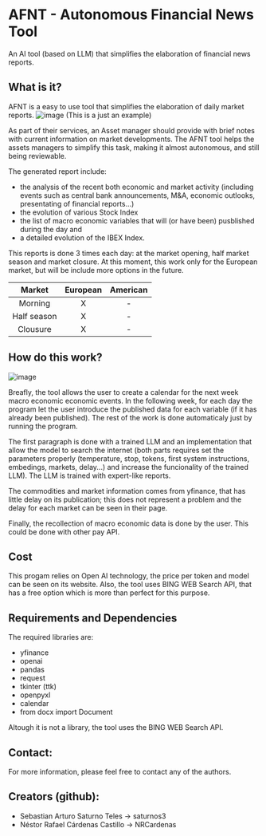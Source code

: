 # AFNT - Autonomous Financial News Tool
An AI tool (based on LLM) that simplifies the elaboration of financial news reports.

## What is it?

AFNT is a easy to use tool that simplifies the elaboration of daily market reports.
![image](https://github.com/NRCardenas/-AFNT-Autonomous-Financial-News-Tool/assets/153119544/347ba595-9c6e-4bc9-bb87-8dcd6594a75b)
(This is a just an example)

As part of their services, an Asset manager should provide with brief notes with current information on market developments. The AFNT tool helps the assets managers to simplify this task, making it almost autonomous, and still being reviewable.

The generated report include:
 - the analysis of the recent both economic and market activity (including events such as central bank announcements, M&A, economic outlooks, presentating of financial reports...)
 - the evolution of various Stock Index
 - the list of macro economic variables that will (or have been) pusblished during the day and
 - a detailed evolution of the IBEX Index.

This reports is done 3 times each day: at the market opening, half market season and market closure. At this moment, this work only for the European market, but will be include more options in the future.

| Market | European    | American    |
| :-----: | :---: | :---: |
| Morning | X   | -   |
| Half season | X   | -   |
| Clousure | X   | -   |

## How do this work?

![image](https://github.com/NRCardenas/-AFNT-Autonomous-Financial-News-Tool/assets/153119544/603bdda5-9732-4caf-8ae3-45f6f0093fe0)

Breafly, the tool allows the user to create a calendar for the next week macro economic economic events. In the following week, for each day the program let the user introduce the published data for each variable (if it has already been published). The rest of the work is done automaticaly just by running the program. 

The first paragraph is done with a trained LLM and an implementation that allow the model to search the internet (both parts requires set the parameters properly (temperature, stop, tokens, first system instructions, embedings, markets, delay...) and increase the funcionality of the trained LLM). The LLM is trained with expert-like reports.

The commodities and market information comes from yfinance, that has little delay on its publication; this does not represent a problem and the delay for each market can be seen in their page. 

Finally, the recollection of macro economic data is done by the user. This could be done with other pay API.

## Cost
This progam relies on Open AI technology, the price per token and model can be seen on its website. Also, the tool uses BING WEB Search API, that has a free option which is more than perfect for this purpose.

## Requirements and Dependencies

The required libraries are:
 - yfinance
 - openai
 - pandas
 - request
 - tkinter (ttk)
 - openpyxl
 - calendar
 - from docx import Document

Altough it is not a library, the tool uses the BING WEB Search API.

## Contact:

For more information, please feel free to contact any of the authors.

## Creators (github):
 - Sebastian Arturo Saturno Teles -> saturnos3 
 - Néstor Rafael Cárdenas Castillo -> NRCardenas
